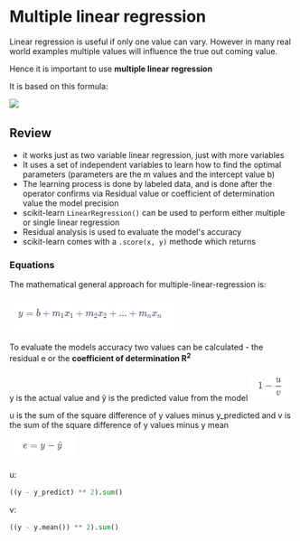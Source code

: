 # Multiple linear regression

Linear regression is useful if only one value can vary.
However in many real world examples multiple values will influence the true out coming value.

Hence it is important to use <strong>multiple linear regression</strong>

It is based on this formula:

<img src="https://miro.medium.com/max/818/1*UG5Tb19HVj__78ifl37P3g.png">


## Review


- it works just as two variable linear regression, just with more variables
- It uses a set of independent variables to learn how to find the optimal parameters (parameters are the m values and the intercept value b)
- The learning process is done by labeled data, and is done after the operator confirms via Residual value or coefficient  of determination value the model precision
- scikit-learn `LinearRegression()` can be used to perform either multiple or single linear regression
- Residual analysis is used to evaluate the model's accuracy
- scikit-learn comes with a `.score(x, y)` methode which returns 

### Equations

The mathematical general approach for multiple-linear-regression is: 

<img src="../pictures/multiple-linear-regression-eq.PNG">

To evaluate the models accuracy two values can be calculated - the residual e or the <strong>coefficient of determination R<sup>2</sup></strong> 

y is the actual value and ŷ is the predicted value from the model
<img src="../pictures/coefficient-r-squared.PNG">

u is the sum of the square difference of y values minus y_predicted and v is the sum of the square difference of y values minus y mean 
<img src="../pictures/residual-eq.PNG">

u:
```python
((y - y_predict) ** 2).sum()
```
v:
```python
((y - y.mean()) ** 2).sum()
```

